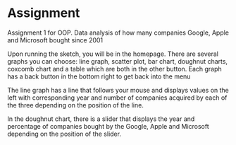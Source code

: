 # Assignment
Assignment 1 for OOP. Data analysis of how many companies Google, Apple and Microsoft bought since 2001

Upon running the sketch, you will be in the homepage. There are several graphs you can choose: line graph, scatter plot, bar chart, doughnut charts, coxcomb chart and a table which are both in the other button. Each graph has a back button in the bottom right to get back into the menu 

The line graph has a line that follows your mouse and displays values on the left with corresponding year and number of companies acquired by each of the three depending on the position of the line.

In the doughnut chart, there is a slider that displays the year and percentage of companies bought by the Google, Apple and Microsoft depending on the position of the slider.

